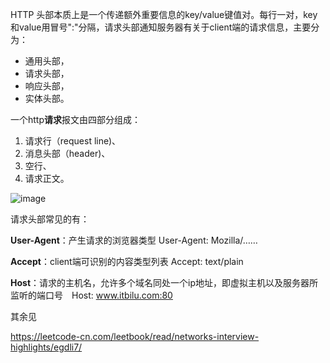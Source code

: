 

HTTP 头部本质上是一个传递额外重要信息的key/value键值对。每行一对，key和value用冒号":"分隔，请求头部通知服务器有关于client端的请求信息，主要分为：
* 通用头部，
* 请求头部，
* 响应头部，
* 实体头部。


一个http**请求**报文由四部分组成：
1. 请求行（request line)、
2. 消息头部（header)、
3. 空行、
4. 请求正文。　

![image](https://pic2.zhimg.com/80/v2-c67ad0ca7157160071f1fcebb121b319_1440w.jpg)

请求头部常见的有：


 **User-Agent**：产生请求的浏览器类型 User-Agent: Mozilla/……

**Accept**：client端可识别的内容类型列表 Accept: text/plain

**Host**：请求的主机名，允许多个域名同处一个ip地址，即虚拟主机以及服务器所监听的端口号　Host: www.itbilu.com:80

其余见

https://leetcode-cn.com/leetbook/read/networks-interview-highlights/egdli7/